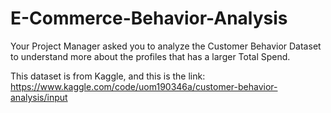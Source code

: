# E-Commerce-Behavior-Analysis
Your Project Manager asked you to analyze the Customer Behavior Dataset to understand more about the profiles that has a larger Total Spend.

This dataset is from Kaggle, and this is the link: https://www.kaggle.com/code/uom190346a/customer-behavior-analysis/input
